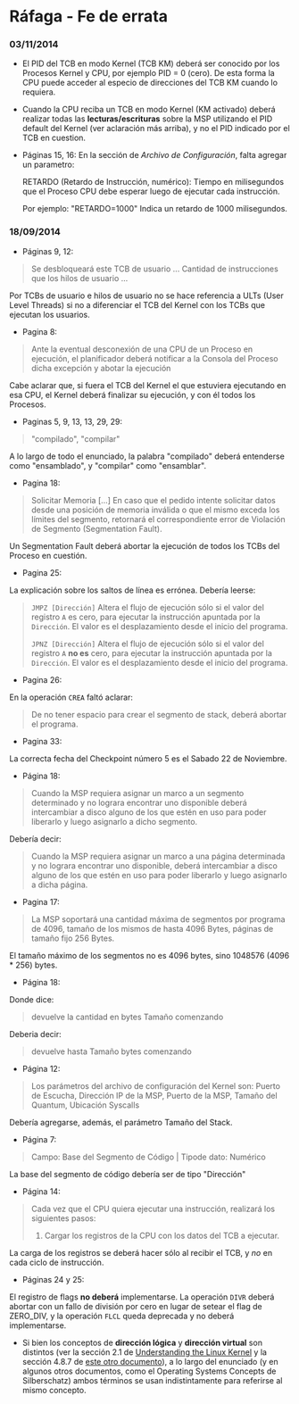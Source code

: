 Ráfaga - Fe de errata
=====================

### 03/11/2014

* El PID del TCB en modo Kernel (TCB KM) deberá ser conocido por los Procesos Kernel y CPU, por ejemplo PID = 0 (cero). De esta forma la CPU puede acceder al especio de direcciones del TCB KM cuando lo requiera.

* Cuando la CPU reciba un TCB en modo Kernel (KM activado) deberá realizar todas las **lecturas/escrituras** sobre la MSP utilizando el PID default del Kernel (ver aclaración más arriba), y no el PID indicado por el TCB en cuestion.

* Páginas 15, 16: En la sección de *Archivo de Configuración*, falta agregar un parametro:

  RETARDO (Retardo de Instrucción, numérico): Tiempo en milisegundos que el Proceso CPU debe esperar luego de ejecutar cada instrucción.
  
  Por ejemplo: "RETARDO=1000" Indica un retardo de 1000 milisegundos.


### 18/09/2014

* Páginas 9, 12: 

> Se desbloqueará este TCB de usuario ...
> Cantidad de instrucciones que los hilos de usuario ...

Por TCBs de usuario e hilos de usuario no se hace referencia a ULTs (User Level Threads) si no a diferenciar el TCB del Kernel con los TCBs que ejecutan los usuarios.

* Pagina 8:

> Ante la eventual desconexión de una CPU de un Proceso en ejecución, el planificador deberá notificar a la Consola del Proceso dicha excepción y abotar la ejecución

Cabe aclarar que, si fuera el TCB del Kernel el que estuviera ejecutando en esa CPU, el Kernel deberá finalizar su ejecución, y con él todos los Procesos.

* Paginas 5, 9, 13, 13, 29, 29:

> "compilado", "compilar"

A lo largo de todo el enunciado, la palabra "compilado" deberá entenderse como "ensamblado", y "compilar" como "ensamblar".

* Pagina 18:

> Solicitar Memoria
> [...]
> En caso que el pedido intente solicitar datos desde una posición de memoria inválida o que el mismo exceda los límites del segmento, retornará el correspondiente error de Violación de Segmento (Segmentation Fault).

Un Segmentation Fault deberá abortar la ejecución de todos los TCBs del Proceso en cuestión.

* Pagina 25:

La explicación sobre los saltos de línea es errónea. Debería leerse:
> `JMPZ [Dirección]`
> Altera el flujo de ejecución sólo si el valor del registro `A` es cero, para ejecutar la instrucción apuntada por la `Dirección`. El valor es el desplazamiento desde el inicio del programa.
>
> `JPNZ [Dirección]`
> Altera el flujo de ejecución sólo si el valor del registro `A` **no es** cero, para ejecutar la instrucción apuntada por la `Dirección`. El valor es el desplazamiento desde el inicio del programa.

* Pagina 26:

En la operación `CREA` faltó aclarar:
> De no tener espacio para crear el segmento de stack, deberá abortar el programa.

* Pagina 33:

La correcta fecha del Checkpoint número 5 es el Sabado 22 de Noviembre.

* Página 18:

> Cuando la MSP requiera asignar un marco a un segmento determinado y no lograra encontrar uno disponible deberá intercambiar a disco alguno de los que estén en uso para poder liberarlo y luego asignarlo a dicho segmento.

Debería decir:
> Cuando la MSP requiera asignar un marco a una página determinada y no lograra encontrar uno disponible, deberá intercambiar a disco alguno de los que estén en uso para poder liberarlo y luego asignarlo a dicha página.

* Pagina 17:

> La MSP soportará una cantidad máxima de segmentos por programa de 4096, tamaño de los mismos de hasta 4096 Bytes, páginas de tamaño fijo 256 Bytes.

El tamaño máximo de los segmentos no es 4096 bytes, sino 1048576 (4096 * 256) bytes.

* Página 18:

Donde dice:
> devuelve la cantidad en bytes Tamaño comenzando

Deberia decir:
> devuelve hasta Tamaño bytes comenzando

* Página 12:

> Los parámetros del archivo de configuración del Kernel son: Puerto de Escucha, Dirección IP de la MSP, Puerto de la MSP, Tamaño del Quantum, Ubicación Syscalls 

Debería agregarse, además, el parámetro Tamaño del Stack.

* Página 7:

> Campo: Base del Segmento de Código | Tipode dato: Numérico

La base del segmento de código debería ser de tipo "Dirección"

* Página 14:

> Cada vez que el CPU quiera ejecutar una instrucción, realizará los siguientes pasos:
>
> 1. Cargar los registros de la CPU con los datos del TCB a ejecutar.

La carga de los registros se deberá hacer sólo al recibir el TCB, y *no* en cada ciclo de instrucción.

* Páginas 24 y 25:

El registro de flags **no deberá** implementarse. La operación `DIVR` deberá abortar con un fallo de división por cero en lugar de setear el flag de ZERO_DIV, y la operación `FLCL` queda deprecada y no deberá implementarse.

* Si bien los conceptos de **dirección lógica** y **dirección virtual** son distintos (ver la sección 2.1 de [Understanding the Linux Kernel](http://www.kerneltravel.net/downloads/UnderstandLinuxKernel2nd.pdf) y la sección 4.8.7 de [este otro documento](http://users.utcluj.ro/~baruch/book_ssce/SSCE-Intel-Memory.pdf)), a lo largo del enunciado (y en algunos otros documentos, como el Operating Systems Concepts de Silberschatz) ambos términos se usan indistintamente para referirse al mismo concepto.
